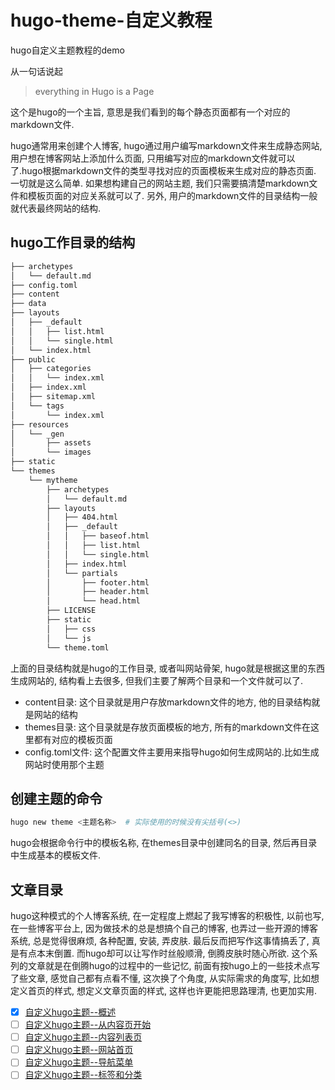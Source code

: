 # hugo-theme-自定义教程
hugo自定义主题教程的demo

从一句话说起   

> everything in Hugo is a Page

这个是hugo的一个主旨, 意思是我们看到的每个静态页面都有一个对应的markdown文件.

hugo通常用来创建个人博客, hugo通过用户编写markdown文件来生成静态网站, 用户想在博客网站上添加什么页面, 只用编写对应的markdown文件就可以了.hugo根据markdown文件的类型寻找对应的页面模板来生成对应的静态页面. 一切就是这么简单. 如果想构建自己的网站主题, 我们只需要搞清楚markdown文件和模板页面的对应关系就可以了. 另外, 用户的markdown文件的目录结构一般就代表最终网站的结构.

## hugo工作目录的结构
``` bash
├── archetypes
│   └── default.md
├── config.toml
├── content
├── data
├── layouts
│   ├── _default
│   │   ├── list.html
│   │   └── single.html
│   └── index.html
├── public
│   ├── categories
│   │   └── index.xml
│   ├── index.xml
│   ├── sitemap.xml
│   └── tags
│       └── index.xml
├── resources
│   └── _gen
│       ├── assets
│       └── images
├── static
└── themes
    └── mytheme
        ├── archetypes
        │   └── default.md
        ├── layouts
        │   ├── 404.html
        │   ├── _default
        │   │   ├── baseof.html
        │   │   ├── list.html
        │   │   └── single.html
        │   ├── index.html
        │   └── partials
        │       ├── footer.html
        │       ├── header.html
        │       └── head.html
        ├── LICENSE
        ├── static
        │   ├── css
        │   └── js
        └── theme.toml
```
上面的目录结构就是hugo的工作目录, 或者叫网站骨架, hugo就是根据这里的东西生成网站的, 结构看上去很多, 但我们主要了解两个目录和一个文件就可以了.

- content目录: 这个目录就是用户存放markdown文件的地方, 他的目录结构就是网站的结构    
- themes目录: 这个目录就是存放页面模板的地方, 所有的markdown文件在这里都有对应的模板页面
- config.toml文件: 这个配置文件主要用来指导hugo如何生成网站的.比如生成网站时使用那个主题

## 创建主题的命令
``` bash
hugo new theme <主题名称>  # 实际使用的时候没有尖括号(<>)
```
hugo会根据命令行中的模板名称, 在themes目录中创建同名的目录, 然后再目录中生成基本的模板文件.

## 文章目录
hugo这种模式的个人博客系统, 在一定程度上燃起了我写博客的积极性, 以前也写, 在一些博客平台上, 因为做技术的总是想搞个自己的博客, 也弄过一些开源的博客系统, 总是觉得很麻烦, 各种配置, 安装, 弄皮肤. 最后反而把写作这事情搞丢了, 真是有点本末倒置. 而hugo却可以让写作时丝般顺滑, 倒腾皮肤时随心所欲. 这个系列的文章就是在倒腾hugo的过程中的一些记忆, 前面有按hugo上的一些技术点写了些文章, 感觉自己都有点看不懂, 这次换了个角度, 从实际需求的角度写, 比如想定义首页的样式, 想定义文章页面的样式, 这样也许更能把思路理清, 也更加实用.

- [x] [自定义hugo主题--概述](https://hugo.aiaide.com/post/%E8%87%AA%E5%AE%9A%E4%B9%89hugo%E4%B8%BB%E9%A2%98-%E6%A6%82%E8%BF%B0/)
- [ ] [自定义hugo主题--从内容页开始](https://hugo.aiaide.com/)
- [ ] [自定义hugo主题--内容列表页](https://hugo.aiaide.com/)
- [ ] [自定义hugo主题--网站首页](https://hugo.aiaide.com/)
- [ ] [自定义hugo主题--导航菜单](https://hugo.aiaide.com/)
- [ ] [自定义hugo主题--标签和分类](https://hugo.aiaide.com/)
